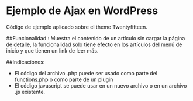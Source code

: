 # Ejemplo de Ajax en WordPress

Código de ejemplo aplicado sobre el theme Twentyfifteen.

##Funcionalidad : 
Muestra el contenido de un artículo sin cargar la página de detalle, la funcionalidad solo tiene efecto en los artículos del menú de inicio y que tienen un link de leer más.

##Indicaciones:
- El código del archivo .php puede ser usado como parte del functions.php o como parte de un plugin
- El código javascript se puede usar en un nuevo archivo o en un archivo .js existente.
